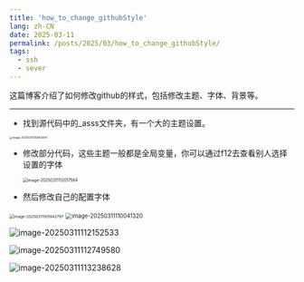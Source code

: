 ```yaml
---
title: 'how_to_change_githubStyle'
lang: zh-CN
date: 2025-03-11
permalink: /posts/2025/03/how_to_change_githubStyle/
tags:
  - ssh
  - sever
---
```

这篇博客介绍了如何修改github的样式，包括修改主题、字体、背景等。

---

- 找到源代码中的_asss文件夹，有一个大的主题设置。

<img src="https://virginia-pepper.oss-cn-guangzhou.aliyuncs.com/img/blog/202503111058070.png" alt="image-20250311105843694" style="zoom:33%;" />

- 修改部分代码，这些主题一般都是全局变量，你可以通过f12去查看别人选择设置的字体

  <img src="https://virginia-pepper.oss-cn-guangzhou.aliyuncs.com/img/blog/202503111120750.png" alt="image-20250311112017564" style="zoom:50%;" />



- 然后修改自己的配置字体

<img src="https://virginia-pepper.oss-cn-guangzhou.aliyuncs.com/img/blog/202503111059876.png" alt="image-20250311105942797" style="zoom:48%;" />

<img src="https://virginia-pepper.oss-cn-guangzhou.aliyuncs.com/img/blog/202503111100390.png" alt="image-20250311110041320" style="zoom:70%;" />

![image-20250311112152533](https://virginia-pepper.oss-cn-guangzhou.aliyuncs.com/img/blog/202503111121620.png)

![image-20250311112749580](https://virginia-pepper.oss-cn-guangzhou.aliyuncs.com/img/blog/202503111127775.png)

![image-20250311113238628](https://virginia-pepper.oss-cn-guangzhou.aliyuncs.com/img/blog/202503111132809.png)
